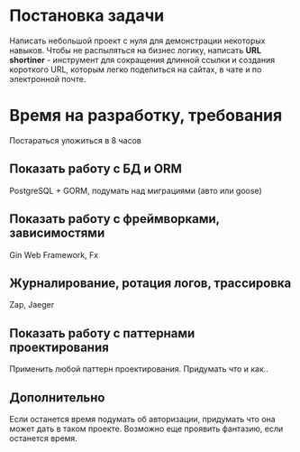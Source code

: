 
# Постановка задачи

Написать небольшой проект с нуля для демонстрации некоторых навыков.
Чтобы не распыляться на бизнес логику, написать **URL shortiner** -  инструмент для сокращения длинной ссылки и создания короткого URL, которым легко поделиться на сайтах, в чате и по электронной почте. 


# Время на разработку, требования

Постараться уложиться в 8 часов
## Показать работу с БД и ORM

PostgreSQL + GORM, подумать над миграциями (авто или goose)
## Показать работу с фреймворками, зависимостями

Gin Web Framework, Fx

##  Журналирование, ротация логов, трассировка

Zap, Jaeger

## Показать работу с паттернами проектирования

Применить любой паттерн проектирования. Придумать что и как..

## Дополнительно

Если останется время подумать об авторизации, придумать что она может дать в таком проекте.  Возможно еще проявить фантазию, если останется время.
